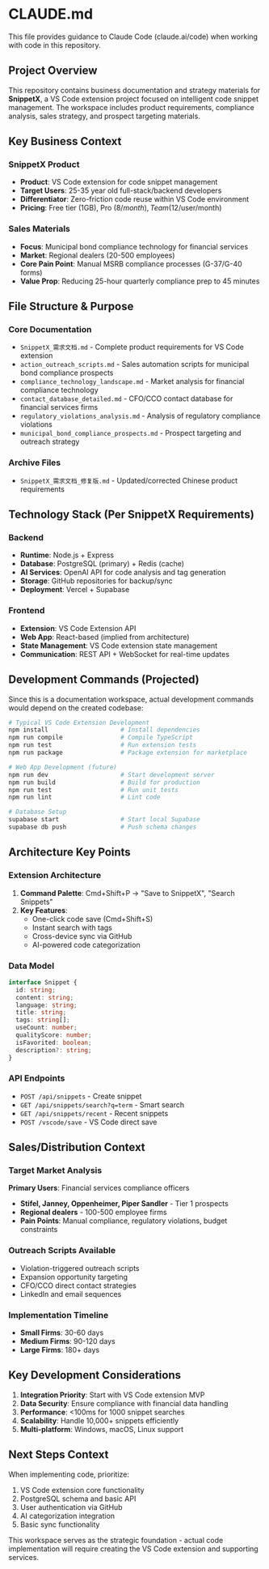 # CLAUDE.md

This file provides guidance to Claude Code (claude.ai/code) when working with code in this repository.

## Project Overview

This repository contains business documentation and strategy materials for **SnippetX**, a VS Code extension project focused on intelligent code snippet management. The workspace includes product requirements, compliance analysis, sales strategy, and prospect targeting materials.

## Key Business Context

### SnippetX Product
- **Product**: VS Code extension for code snippet management
- **Target Users**: 25-35 year old full-stack/backend developers
- **Differentiator**: Zero-friction code reuse within VS Code environment
- **Pricing**: Free tier (1GB), Pro ($8/month), Team ($12/user/month)

### Sales Materials
- **Focus**: Municipal bond compliance technology for financial services
- **Market**: Regional dealers (20-500 employees)
- **Core Pain Point**: Manual MSRB compliance processes (G-37/G-40 forms)
- **Value Prop**: Reducing 25-hour quarterly compliance prep to 45 minutes

## File Structure & Purpose

### Core Documentation
- `SnippetX_需求文档.md` - Complete product requirements for VS Code extension
- `action_outreach_scripts.md` - Sales automation scripts for municipal bond compliance prospects
- `compliance_technology_landscape.md` - Market analysis for financial compliance technology
- `contact_database_detailed.md` - CFO/CCO contact database for financial services firms
- `regulatory_violations_analysis.md` - Analysis of regulatory compliance violations
- `municipal_bond_compliance_prospects.md` - Prospect targeting and outreach strategy

### Archive Files
- `SnippetX_需求文档_修复版.md` - Updated/corrected Chinese product requirements

## Technology Stack (Per SnippetX Requirements)

### Backend
- **Runtime**: Node.js + Express
- **Database**: PostgreSQL (primary) + Redis (cache)
- **AI Services**: OpenAI API for code analysis and tag generation
- **Storage**: GitHub repositories for backup/sync
- **Deployment**: Vercel + Supabase

### Frontend
- **Extension**: VS Code Extension API
- **Web App**: React-based (implied from architecture)
- **State Management**: VS Code extension state management
- **Communication**: REST API + WebSocket for real-time updates

## Development Commands (Projected)

Since this is a documentation workspace, actual development commands would depend on the created codebase:

```bash
# Typical VS Code Extension Development
npm install                    # Install dependencies
npm run compile                # Compile TypeScript
npm run test                   # Run extension tests
npm run package                # Package extension for marketplace

# Web App Development (future)
npm run dev                    # Start development server
npm run build                  # Build for production
npm run test                   # Run unit tests
npm run lint                   # Lint code

# Database Setup
supabase start                 # Start local Supabase
supabase db push               # Push schema changes
```

## Architecture Key Points

### Extension Architecture
1. **Command Palette**: Cmd+Shift+P → "Save to SnippetX", "Search Snippets"
2. **Key Features**:
   - One-click code save (Cmd+Shift+S)
   - Instant search with tags
   - Cross-device sync via GitHub
   - AI-powered code categorization

### Data Model
```typescript
interface Snippet {
  id: string;
  content: string;
  language: string;
  title: string;
  tags: string[];
  useCount: number;
  qualityScore: number;
  isFavorited: boolean;
  description?: string;
}
```

### API Endpoints
- `POST /api/snippets` - Create snippet
- `GET /api/snippets/search?q=term` - Smart search
- `GET /api/snippets/recent` - Recent snippets
- `POST /vscode/save` - VS Code direct save

## Sales/Distribution Context

### Target Market Analysis
**Primary Users**: Financial services compliance officers
- **Stifel, Janney, Oppenheimer, Piper Sandler** - Tier 1 prospects
- **Regional dealers** - 100-500 employee firms
- **Pain Points**: Manual compliance, regulatory violations, budget constraints

### Outreach Scripts Available
- Violation-triggered outreach scripts
- Expansion opportunity targeting
- CFO/CCO direct contact strategies
- LinkedIn and email sequences

### Implementation Timeline
- **Small Firms**: 30-60 days
- **Medium Firms**: 90-120 days
- **Large Firms**: 180+ days

## Key Development Considerations

1. **Integration Priority**: Start with VS Code extension MVP
2. **Data Security**: Ensure compliance with financial data handling
3. **Performance**: <100ms for 1000 snippet searches
4. **Scalability**: Handle 10,000+ snippets efficiently
5. **Multi-platform**: Windows, macOS, Linux support

## Next Steps Context

When implementing code, prioritize:
1. VS Code extension core functionality
2. PostgreSQL schema and basic API
3. User authentication via GitHub
4. AI categorization integration
5. Basic sync functionality

This workspace serves as the strategic foundation - actual code implementation will require creating the VS Code extension and supporting services.